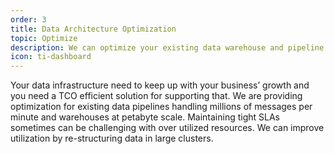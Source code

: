 ```yaml
---
order: 3
title: Data Architecture Optimization
topic: Optimize
description: We can optimize your existing data warehouse and pipeline to reach its maximum potential without investing in new technology.
icon: ti-dashboard
---
```

Your data infrastructure need to keep up with your business’ growth and you need a TCO efficient solution for 
supporting that. We are providing optimization for existing data pipelines handling millions of messages per 
minute and warehouses at petabyte scale. Maintaining tight SLAs sometimes can be challenging with over utilized 
resources. We can improve utilization by re-structuring data in large clusters.